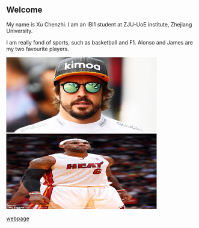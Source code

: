 ## Welcome 

My name is Xu Chenzhi. 
I am an IBI1 student at ZJU-UoE institute, Zhejiang University.

I am really fond of sports, such as basketball and F1.
Alonso and James are my two favourite players.

<img src="https://github.com/oneoutofseven/oneoutofseven.github.io/blob/main/R.jpg?raw=true" alt="Alt文本" width="400" height="200">
<img src="https://github.com/oneoutofseven/oneoutofseven.github.io/blob/main/R2.jpg?raw=true" alt="Alt文本" width="400" height="200">

[webpage](https://c.zju.edu.cn/) 
